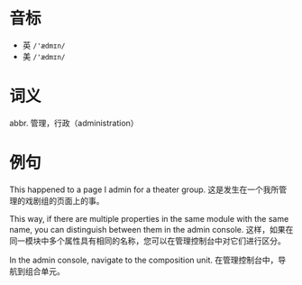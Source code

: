 # 音标

- 英 `/'ædmɪn/`
- 美 `/'ædmɪn/`

# 词义

abbr. 管理，行政（administration）


# 例句

This happened to a page I admin for a theater group.
这是发生在一个我所管理的戏剧组的页面上的事。

This way, if there are multiple properties in the same module with the same name, you can distinguish between them in the admin console.
这样，如果在同一模块中多个属性具有相同的名称，您可以在管理控制台中对它们进行区分。

In the admin console, navigate to the composition unit.
在管理控制台中，导航到组合单元。


